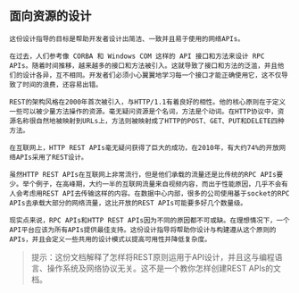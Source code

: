 ## 面向资源的设计
	这份设计指导的目标是帮助开发者设计出简洁、一致并且易于使用的网络APIs。

	在过去，人们参考像 CORBA 和 Windows COM 这样的 API 接口和方法来设计 RPC APIs。随着时间推移，越来越多的接口和方法被引入。这就导致了接口和方法的泛滥，并且他们的设计各异，互不相同。开发者们必须小心翼翼地学习每一个接口才能正确使用它，这不仅导致了时间的浪费，还容易出错。

	REST的架构风格在2000年首次被引入，与HTTP/1.1有着良好的相性。他的核心原则在于定义一些可以被少量方法操作的资源。毫无疑问资源是个名词，方法是个动词。在HTTP协议中，资源名称很自然地被映射到URLs上，方法则被映射成了HTTP的POST、GET、PUT和DELETE四种方法。

	在互联网上，HTTP REST APIs毫无疑问获得了巨大的成功，在2010年，有大约74%的开放网络APIs采用了REST设计。

	虽然HTTP REST APIs在互联网上非常流行，但是他们承载的流量还是比传统的RPC APIs要少。举个例子，在高峰期，大约一半的互联网流量来自视频内容，而出于性能原因，几乎不会有人会考虑用REST API去传输这样的内容。在数据中心内部，很多的公司使用基于socket的RPC APIs去承载大部分的网络流量，这比开放的REST APIs可能要多好几个数量级。

	现实点来说，RPC APIs和HTTP REST APIs因为不同的原因都不可或缺。在理想情况下，一个API平台应该为所有APIs提供最佳支持。这份设计指导将帮助你设计与构建遵从这个原则的APIs，并且会定义一些共用的设计模式以提高可用性并降低复杂度。

> 提示：这份文档解释了怎样将REST原则运用于API设计，并且这与编程语言、操作系统及网络协议无关。这不是一个教你怎样创建REST APIs的文档。
